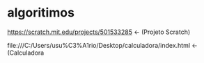 # algoritimos
https://scratch.mit.edu/projects/501533285 <- (Projeto Scratch)


file:///C:/Users/usu%C3%A1rio/Desktop/calculadora/index.html <-(Calculadora
